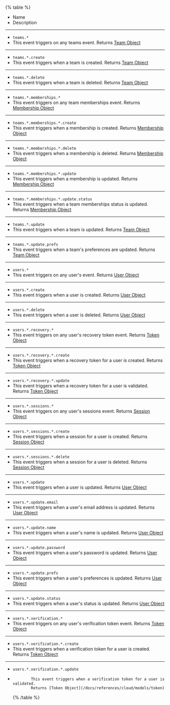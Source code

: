 {% table %}

-   Name
-   Description

---

-   `teams.*`
-   This event triggers on any teams event.
    Returns [Team Object](/docs/references/cloud/models/team)

---

-   `teams.*.create`
-   This event triggers when a team is created.
    Returns [Team Object](/docs/references/cloud/models/team)

---

-   `teams.*.delete`
-   This event triggers when a team is deleted.
    Returns [Team Object](/docs/references/cloud/models/team)

---

-   `teams.*.memberships.*`
-   This event triggers on any team memberships event.
    Returns [Membership Object](/docs/references/cloud/models/membership)

---

-   `teams.*.memberships.*.create`
-   This event triggers when a membership is created.
    Returns [Membership Object](/docs/references/cloud/models/membership)

---

-   `teams.*.memberships.*.delete`
-   This event triggers when a membership is deleted.
    Returns [Membership Object](/docs/references/cloud/models/membership)

---

-   `teams.*.memberships.*.update`
-   This event triggers when a membership is updated.
    Returns [Membership Object](/docs/references/cloud/models/membership)

---

-   `teams.*.memberships.*.update.status`
-   This event triggers when a team memberships status is updated.
    Returns [Membership Object](/docs/references/cloud/models/membership)

---

-   `teams.*.update`
-   This event triggers when a team is updated.
    Returns [Team Object](/docs/references/cloud/models/team)

---

-   `teams.*.update.prefs`
-   This event triggers when a team's preferences are updated.
    Returns [Team Object](/docs/references/cloud/models/team)

---

-   `users.*`
-   This event triggers on any user's event.
    Returns [User Object](/docs/references/cloud/models/user)

---

-   `users.*.create`
-   This event triggers when a user is created.
    Returns [User Object](/docs/references/cloud/models/user)

---

-   `users.*.delete`
-   This event triggers when a user is deleted.
    Returns [User Object](/docs/references/cloud/models/user)

---

-   `users.*.recovery.*`
-   This event triggers on any user's recovery token event.
    Returns [Token Object](/docs/references/cloud/models/token)

---

-   `users.*.recovery.*.create`
-   This event triggers when a recovery token for a user is created.
    Returns [Token Object](/docs/references/cloud/models/token)

---

-   `users.*.recovery.*.update`
-   This event triggers when a recovery token for a user is validated.
    Returns [Token Object](/docs/references/cloud/models/token)

---

-   `users.*.sessions.*`
-   This event triggers on any user's sessions event.
    Returns [Session Object](/docs/references/cloud/models/session)

---

-   `users.*.sessions.*.create`
-   This event triggers when a session for a user is created.
    Returns [Session Object](/docs/references/cloud/models/session)

---

-   `users.*.sessions.*.delete`
-   This event triggers when a session for a user is deleted.
    Returns [Session Object](/docs/references/cloud/models/session)

---

-   `users.*.update`
-   This event triggers when a user is updated.
    Returns [User Object](/docs/references/cloud/models/user)

---

-   `users.*.update.email`
-   This event triggers when a user's email address is updated.
    Returns [User Object](/docs/references/cloud/models/user)

---

-   `users.*.update.name`
-   This event triggers when a user's name is updated.
    Returns [User Object](/docs/references/cloud/models/user)

---

-   `users.*.update.password`
-   This event triggers when a user's password is updated.
    Returns [User Object](/docs/references/cloud/models/user)

---

-   `users.*.update.prefs`
-   This event triggers when a user's preferences is updated.
    Returns [User Object](/docs/references/cloud/models/user)

---

-   `users.*.update.status`
-   This event triggers when a user's status is updated.
    Returns [User Object](/docs/references/cloud/models/user)

---

-   `users.*.verification.*`
-   This event triggers on any user's verification token event.
    Returns [Token Object](/docs/references/cloud/models/token)

---

-   `users.*.verification.*.create`
-   This event triggers when a verification token for a user is created.
    Returns [Token Object](/docs/references/cloud/models/token)

---

-   `users.*.verification.*.update`
-             This event triggers when a verification token for a user is validated.
              Returns [Token Object](/docs/references/cloud/models/token)
    {% /table %}

